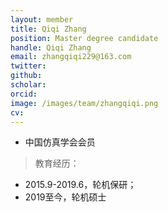 ```yaml
---
layout: member
title: Qiqi Zhang
position: Master degree candidate
handle: Qiqi Zhang
email: zhangqiqi229@163.com
twitter: 
github: 
scholar:
orcid: 
image: /images/team/zhangqiqi.png
cv: 
---
```


- 中国仿真学会会员

> 教育经历：

- 2015.9-2019.6，轮机保研；
- 2019至今，轮机硕士
